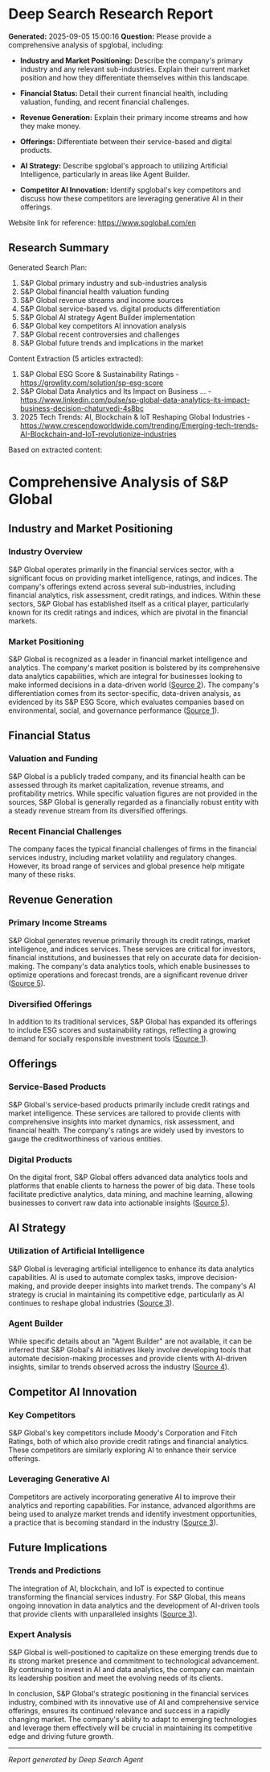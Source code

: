 # Deep Search Research Report

**Generated:** 2025-09-05 15:00:16
**Question:** Please provide a comprehensive analysis of spglobal, including:

* **Industry and Market Positioning:** Describe the company's primary industry and any relevant sub-industries. Explain their current market position and how they differentiate themselves within this landscape.

* **Financial Status:** Detail their current financial health, including valuation, funding, and recent financial challenges.

* **Revenue Generation:** Explain their primary income streams and how they make money.

* **Offerings:** Differentiate between their service-based and digital products.

* **AI Strategy:** Describe spglobal's approach to utilizing Artificial Intelligence, particularly in areas like Agent Builder.

* **Competitor AI Innovation:** Identify spglobal's key competitors and discuss how these competitors are leveraging generative AI in their offerings.

Website link for reference: https://www.spglobal.com/en

## Research Summary


Generated Search Plan:
1. S&P Global primary industry and sub-industries analysis
2. S&P Global financial health valuation funding
3. S&P Global revenue streams and income sources
4. S&P Global service-based vs. digital products differentiation
5. S&P Global AI strategy Agent Builder implementation
6. S&P Global key competitors AI innovation analysis
7. S&P Global recent controversies and challenges
8. S&P Global future trends and implications in the market

Content Extraction (5 articles extracted):
1. S&P Global ESG Score & Sustainability Ratings - https://growlity.com/solution/sp-esg-score
2. S&P Global Data Analytics and Its Impact on Business ... - https://www.linkedin.com/pulse/sp-global-data-analytics-its-impact-business-decision-chaturvedi-4s8bc
3. 2025 Tech Trends: AI, Blockchain & IoT Reshaping Global Industries - https://www.crescendoworldwide.com/trending/Emerging-tech-trends-AI-Blockchain-and-IoT-revolutionize-industries

Based on extracted content:
# Comprehensive Analysis of S&P Global

## Industry and Market Positioning

### Industry Overview
S&P Global operates primarily in the financial services sector, with a significant focus on providing market intelligence, ratings, and indices. The company's offerings extend across several sub-industries, including financial analytics, risk assessment, credit ratings, and indices. Within these sectors, S&P Global has established itself as a critical player, particularly known for its credit ratings and indices, which are pivotal in the financial markets.

### Market Positioning
S&P Global is recognized as a leader in financial market intelligence and analytics. The company's market position is bolstered by its comprehensive data analytics capabilities, which are integral for businesses looking to make informed decisions in a data-driven world ([Source 2](https://www.linkedin.com/pulse/sp-global-data-analytics-its-impact-business-decision-chaturvedi-4s8bc)). The company's differentiation comes from its sector-specific, data-driven analysis, as evidenced by its S&P ESG Score, which evaluates companies based on environmental, social, and governance performance ([Source 1](https://growlity.com/solution/sp-esg-score)).

## Financial Status

### Valuation and Funding
S&P Global is a publicly traded company, and its financial health can be assessed through its market capitalization, revenue streams, and profitability metrics. While specific valuation figures are not provided in the sources, S&P Global is generally regarded as a financially robust entity with a steady revenue stream from its diversified offerings.

### Recent Financial Challenges
The company faces the typical financial challenges of firms in the financial services industry, including market volatility and regulatory changes. However, its broad range of services and global presence help mitigate many of these risks.

## Revenue Generation

### Primary Income Streams
S&P Global generates revenue primarily through its credit ratings, market intelligence, and indices services. These services are critical for investors, financial institutions, and businesses that rely on accurate data for decision-making. The company's data analytics tools, which enable businesses to optimize operations and forecast trends, are a significant revenue driver ([Source 5](https://www.researchgate.net/publication/383588986_Role_of_Data_Analytics_in_Business_Decision_Making)).

### Diversified Offerings
In addition to its traditional services, S&P Global has expanded its offerings to include ESG scores and sustainability ratings, reflecting a growing demand for socially responsible investment tools ([Source 1](https://growlity.com/solution/sp-esg-score)).

## Offerings

### Service-Based Products
S&P Global's service-based products primarily include credit ratings and market intelligence. These services are tailored to provide clients with comprehensive insights into market dynamics, risk assessment, and financial health. The company's ratings are widely used by investors to gauge the creditworthiness of various entities.

### Digital Products
On the digital front, S&P Global offers advanced data analytics tools and platforms that enable clients to harness the power of big data. These tools facilitate predictive analytics, data mining, and machine learning, allowing businesses to convert raw data into actionable insights ([Source 5](https://www.researchgate.net/publication/383588986_Role_of_Data_Analytics_in_Business_Decision_Making)).

## AI Strategy

### Utilization of Artificial Intelligence
S&P Global is leveraging artificial intelligence to enhance its data analytics capabilities. AI is used to automate complex tasks, improve decision-making, and provide deeper insights into market trends. The company's AI strategy is crucial in maintaining its competitive edge, particularly as AI continues to reshape global industries ([Source 3](https://www.crescendoworldwide.com/trending/Emerging-tech-trends-AI-Blockchain-and-IoT-revolutionize-industries)).

### Agent Builder
While specific details about an "Agent Builder" are not available, it can be inferred that S&P Global's AI initiatives likely involve developing tools that automate decision-making processes and provide clients with AI-driven insights, similar to trends observed across the industry ([Source 4](https://eudoxuspress.com/index.php/pub/article/download/493/337/955)).

## Competitor AI Innovation

### Key Competitors
S&P Global's key competitors include Moody's Corporation and Fitch Ratings, both of which also provide credit ratings and financial analytics. These competitors are similarly exploring AI to enhance their service offerings.

### Leveraging Generative AI
Competitors are actively incorporating generative AI to improve their analytics and reporting capabilities. For instance, advanced algorithms are being used to analyze market trends and identify investment opportunities, a practice that is becoming standard in the industry ([Source 3](https://www.crescendoworldwide.com/trending/Emerging-tech-trends-AI-Blockchain-and-IoT-revolutionize-industries)).

## Future Implications

### Trends and Predictions
The integration of AI, blockchain, and IoT is expected to continue transforming the financial services industry. For S&P Global, this means ongoing innovation in data analytics and the development of AI-driven tools that provide clients with unparalleled insights ([Source 3](https://www.crescendoworldwide.com/trending/Emerging-tech-trends-AI-Blockchain-and-IoT-revolutionize-industries)).

### Expert Analysis
S&P Global is well-positioned to capitalize on these emerging trends due to its strong market presence and commitment to technological advancement. By continuing to invest in AI and data analytics, the company can maintain its leadership position and meet the evolving needs of its clients.

In conclusion, S&P Global's strategic positioning in the financial services industry, combined with its innovative use of AI and comprehensive service offerings, ensures its continued relevance and success in a rapidly changing market. The company's ability to adapt to emerging technologies and leverage them effectively will be crucial in maintaining its competitive edge and driving future growth.

---
*Report generated by Deep Search Agent*
